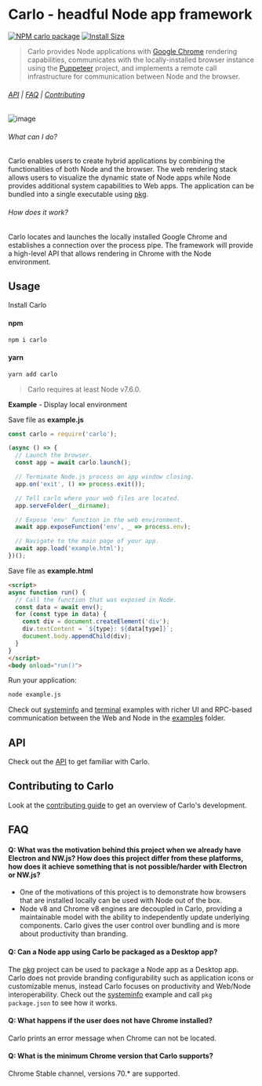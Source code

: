 # Carlo - headful Node app framework

<!-- [START badges] -->
[![NPM carlo package](https://img.shields.io/npm/v/carlo.svg)](https://npmjs.org/package/carlo)
[![Install Size](https://packagephobia.now.sh/badge?p=carlo)](https://packagephobia.now.sh/result?p=carlo)
<!-- [END badges] -->

> Carlo provides Node applications with [Google Chrome](https://www.google.com/chrome/) rendering capabilities, communicates with the locally-installed browser instance using the [Puppeteer](https://github.com/GoogleChrome/puppeteer/) project, and implements a remote call infrastructure for communication between Node and the browser.

###### [API](https://github.com/GoogleChromeLabs/carlo/blob/master/API.md) | [FAQ](#faq) | [Contributing](https://github.com/GoogleChromeLabs/carlo/blob/master/CONTRIBUTING.md)

![image](https://user-images.githubusercontent.com/883973/47826256-0531fc80-dd34-11e8-9c8d-c1b93a6ba631.png)

<!-- [START usecases] -->
###### What can I do?
Carlo enables users to create hybrid applications by combining the functionalities of both Node and the browser.
The web rendering stack allows users to visualize the dynamic state of Node apps while Node provides
additional system capabilities to Web apps. The application can be bundled into a single executable
using [pkg](https://github.com/zeit/pkg).


###### How does it work?
Carlo locates and launches the locally installed Google Chrome and establishes a connection
over the process pipe. The framework will provide a high-level API that allows rendering in Chrome
with the Node environment.

<!-- [END usecases] -->

<!-- [START getstarted] -->

## Usage

Install Carlo

#### npm
```bash
npm i carlo
```
#### yarn

```bash
yarn add carlo
```

> Carlo requires at least Node v7.6.0.

**Example** - Display local environment

Save file as **example.js**

```js
const carlo = require('carlo');

(async () => {
  // Launch the browser.
  const app = await carlo.launch();

  // Terminate Node.js process on app window closing.
  app.on('exit', () => process.exit());

  // Tell carlo where your web files are located.
  app.serveFolder(__dirname);

  // Expose 'env' function in the web environment.
  await app.exposeFunction('env', _ => process.env);

  // Navigate to the main page of your app.
  await app.load('example.html');
})();
```

Save file as **example.html**

```html
<script>
async function run() {
  // Call the function that was exposed in Node.
  const data = await env();
  for (const type in data) {
    const div = document.createElement('div');
    div.textContent = `${type}: ${data[type]}`;
    document.body.appendChild(div);
  }
}
</script>
<body onload="run()">
```

Run your application:

```bash
node example.js
```

Check out [systeminfo](https://github.com/GoogleChromeLabs/carlo/tree/master/examples/systeminfo) and [terminal](https://github.com/GoogleChromeLabs/carlo/tree/master/examples/terminal) examples with richer UI and RPC-based communication between the Web and Node in the [examples](https://github.com/GoogleChromeLabs/carlo/tree/master/examples) folder.

<!-- [END getstarted] -->

## API

Check out the [API](https://github.com/GoogleChromeLabs/carlo/blob/master/API.md) to get familiar with Carlo.


## Contributing to Carlo

Look at the [contributing guide](https://github.com/GoogleChromeLabs/carlo/blob/master/CONTRIBUTING.md) to get an overview of Carlo's development.

<!-- [START faq] -->

## FAQ

#### Q: What was the motivation behind this project when we already have Electron and NW.js? How does this project differ from these platforms, how does it achieve something that is not possible/harder with Electron or NW.js?

- One of the motivations of this project is to demonstrate how browsers that are installed locally can be used with Node out of the box.
- Node v8 and Chrome v8 engines are decoupled in Carlo, providing a maintainable model with the ability to independently update underlying components. Carlo gives the user control over bundling and is more about productivity than branding.

#### Q: Can a Node app using Carlo be packaged as a Desktop app?

The [pkg](https://github.com/zeit/pkg) project can be used to package a Node app as a Desktop app. Carlo does not provide branding configurability such as application icons or customizable menus, instead Carlo focuses on productivity and Web/Node interoperability. Check out the [systeminfo](https://github.com/GoogleChromeLabs/carlo/tree/master/examples/systeminfo) example and call `pkg package.json` to see how it works.

#### Q: What happens if the user does not have Chrome installed?

Carlo prints an error message when Chrome can not be located.

#### Q: What is the minimum Chrome version that Carlo supports?

Chrome Stable channel, versions 70.* are supported.


<!-- [END faq] -->
